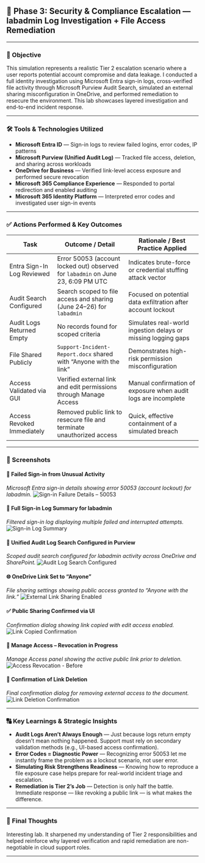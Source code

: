 ## 📁 Phase 3: Security & Compliance Escalation — labadmin Log Investigation + File Access Remediation

---

### 🌟 Objective

This simulation represents a realistic Tier 2 escalation scenario where a user reports potential account compromise and data leakage. I conducted a full identity investigation using Microsoft Entra sign-in logs, cross-verified file activity through Microsoft Purview Audit Search, simulated an external sharing misconfiguration in OneDrive, and performed remediation to resecure the environment. This lab showcases layered investigation and end-to-end incident response.

---

### 🛠️ Tools & Technologies Utilized

* **Microsoft Entra ID** — Sign-in logs to review failed logins, error codes, IP patterns
* **Microsoft Purview (Unified Audit Log)** — Tracked file access, deletion, and sharing across workloads
* **OneDrive for Business** — Verified link-level access exposure and performed secure revocation
* **Microsoft 365 Compliance Experience** — Responded to portal redirection and enabled auditing
* **Microsoft 365 Identity Platform** — Interpreted error codes and investigated user sign-in events

---

### ✅ Actions Performed & Key Outcomes

| Task                       | Outcome / Detail                                                                 | Rationale / Best Practice Applied                              |
| -------------------------- | -------------------------------------------------------------------------------- | -------------------------------------------------------------- |
| Entra Sign-In Log Reviewed | Error 50053 (account locked out) observed for `labadmin` on June 23, 6:09 PM UTC | Indicates brute-force or credential stuffing attack vector     |
| Audit Search Configured    | Search scoped to file access and sharing (June 24–26) for `labadmin`             | Focused on potential data exfiltration after account lockout   |
| Audit Logs Returned Empty  | No records found for scoped criteria                                             | Simulates real-world ingestion delays or missing logging gaps  |
| File Shared Publicly       | `Support-Incident-Report.docx` shared with “Anyone with the link”                | Demonstrates high-risk permission misconfiguration             |
| Access Validated via GUI   | Verified external link and edit permissions through Manage Access                | Manual confirmation of exposure when audit logs are incomplete |
| Access Revoked Immediately | Removed public link to resecure file and terminate unauthorized access           | Quick, effective containment of a simulated breach             |

---

### 📸 Screenshots

#### 📛 Failed Sign-in from Unusual Activity

*Microsoft Entra sign-in details showing error 50053 (account lockout) for labadmin.*
![Sign-in Failure Details – 50053](https://github.com/miadco/M365-Support-Escalation/blob/main/Phase%203:%20Security%20&%20Compliance%20Escalation/entra-signin-details-failure-50053.png?raw=true)

#### 🧾 Full Sign-in Log Summary for labadmin

*Filtered sign-in log displaying multiple failed and interrupted attempts.*
![Sign-in Log Summary](https://github.com/miadco/M365-Support-Escalation/blob/main/Phase%203:%20Security%20&%20Compliance%20Escalation/entra-signin-log-summary-filtered.png?raw=true)

#### 🔄 Unified Audit Log Search Configured in Purview

*Scoped audit search configured for labadmin activity across OneDrive and SharePoint.*
![Audit Log Search Configured](https://github.com/miadco/M365-Support-Escalation/blob/main/Phase%203:%20Security%20&%20Compliance%20Escalation/purview-auditlog-search-configured.png?raw=true)

#### 🌐 OneDrive Link Set to “Anyone”

*File sharing settings showing public access granted to “Anyone with the link.”*
![External Link Sharing Enabled](https://github.com/miadco/M365-Support-Escalation/blob/main/Phase%203:%20Security%20&%20Compliance%20Escalation/onedrive-file-shared-link.png?raw=true)

#### ✅ Public Sharing Confirmed via UI

*Confirmation dialog showing link copied with edit access enabled.*
![Link Copied Confirmation](https://github.com/miadco/M365-Support-Escalation/blob/main/Phase%203:%20Security%20&%20Compliance%20Escalation/onedrive-share-dialog-link-copied.png?raw=true)

#### 🚫 Manage Access – Revocation in Progress

*Manage Access panel showing the active public link prior to deletion.*
![Access Revocation - Before](https://github.com/miadco/M365-Support-Escalation/blob/main/Phase%203:%20Security%20&%20Compliance%20Escalation/onedrive-access-revoked-confirmation.png?raw=true)

#### 🧹 Confirmation of Link Deletion

*Final confirmation dialog for removing external access to the document.*
![Link Deletion Confirmation](https://github.com/miadco/M365-Support-Escalation/blob/main/Phase%203:%20Security%20&%20Compliance%20Escalation/onedrive-delete-link-confirmation.png?raw=true)

---

### 🔠 Key Learnings & Strategic Insights

* **Audit Logs Aren’t Always Enough** — Just because logs return empty doesn’t mean nothing happened. Support must rely on secondary validation methods (e.g., UI-based access confirmation).
* **Error Codes = Diagnostic Power** — Recognizing error 50053 let me instantly frame the problem as a lockout scenario, not user error.
* **Simulating Risk Strengthens Readiness** — Knowing how to reproduce a file exposure case helps prepare for real-world incident triage and escalation.
* **Remediation is Tier 2’s Job** — Detection is only half the battle. Immediate response — like revoking a public link — is what makes the difference.

---

### 🧠 Final Thoughts

Interesting lab. It sharpened my understanding of Tier 2 responsibilities and helped reinforce why layered verification and rapid remediation are non-negotiable in cloud support roles.

---
